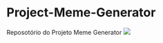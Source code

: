 # Project-Meme-Generator
Reposotório do Projeto Meme Generator
<img src="meme-generator.mp4"></img>
